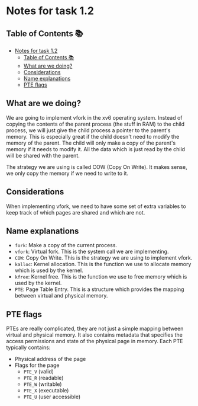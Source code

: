# Notes for task 1.2

## Table of Contents 📚

- [Notes for task 1.2](#notes-for-task-12)
  - [Table of Contents 📚](#table-of-contents-)
  - [What are we doing?](#what-are-we-doing)
  - [Considerations](#considerations)
  - [Name explanations](#name-explanations)
  - [PTE flags](#pte-flags)

## What are we doing?

We are going to implement vfork in the xv6 operating system.
Instead of copying the contents of the parent process (the stuff in RAM) to the child process, we will just give the child process a pointer to the parent's memory.
This is especially great if the child doesn't need to modify the memory of the parent.
The child will only make a copy of the parent's memory if it needs to modify it.
All the data which is just read by the child will be shared with the parent.

The strategy we are using is called COW (Copy On Write). It makes sense, we only copy the memory if we need to write to it.

## Considerations

When implementing vfork, we need to have some set of extra variables to keep track of which pages are shared and which are not.

## Name explanations

- `fork`: Make a copy of the current process.
- `vfork`: Virtual fork. This is the system call we are implementing.
- `COW`: Copy On Write. This is the strategy we are using to implement vfork.
- `kalloc`: Kernel allocation. This is the function we use to allocate memory which is used by the kernel.
- `kfree`: Kernel free. This is the function we use to free memory which is used by the kernel.
- `PTE`: Page Table Entry. This is a structure which provides the mapping between virtual and physical memory.

## PTE flags

PTEs are really complicated, they are not just a simple mapping between virtual and physical memory.
It also contains metadata that specifies the access permissions and state of the physical page in memory.
Each PTE typically contains:

- Physical address of the page
- Flags for the page
  - `PTE_V` (valid)
  - `PTE_R` (readable)
  - `PTE_W` (writable)
  - `PTE_X` (executable)
  - `PTE_U` (user accessible)
